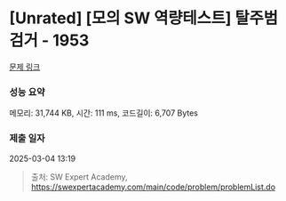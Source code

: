 # [Unrated] [모의 SW 역량테스트] 탈주범 검거 - 1953 

[문제 링크](https://swexpertacademy.com/main/code/problem/problemDetail.do?contestProbId=AV5PpLlKAQ4DFAUq) 

### 성능 요약

메모리: 31,744 KB, 시간: 111 ms, 코드길이: 6,707 Bytes

### 제출 일자

2025-03-04 13:19



> 출처: SW Expert Academy, https://swexpertacademy.com/main/code/problem/problemList.do
